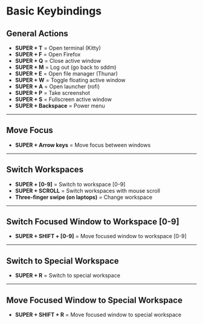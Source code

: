 # **Basic Keybindings**

## **General Actions**

- **SUPER + T** = Open terminal (Kitty)
- **SUPER + F** = Open Firefox
- **SUPER + Q** = Close active window
- **SUPER + M** = Log out (go back to sddm)
- **SUPER + E** = Open file manager (Thunar)
- **SUPER + W** = Toggle floating active window
- **SUPER + A** = Open launcher (rofi)
- **SUPER + P** = Take screenshot
- **SUPER + S** = Fullscreen active window
- **SUPER + Backspace** = Power menu

---

## **Move Focus**

- **SUPER + Arrow keys** = Move focus between windows

---

## **Switch Workspaces**

- **SUPER + [0-9]** = Switch to workspace [0-9]
- **SUPER + SCROLL** = Switch workspaces with mouse scroll
- **Three-finger swipe (on laptops)** = Change workspace

---

## **Switch Focused Window to Workspace [0-9]**

- **SUPER + SHIFT + [0-9]** = Move focused window to workspace [0-9]

---

## **Switch to Special Workspace**

- **SUPER + R** = Switch to special workspace

---

## **Move Focused Window to Special Workspace**

- **SUPER + SHIFT + R** = Move focused window to special workspace
